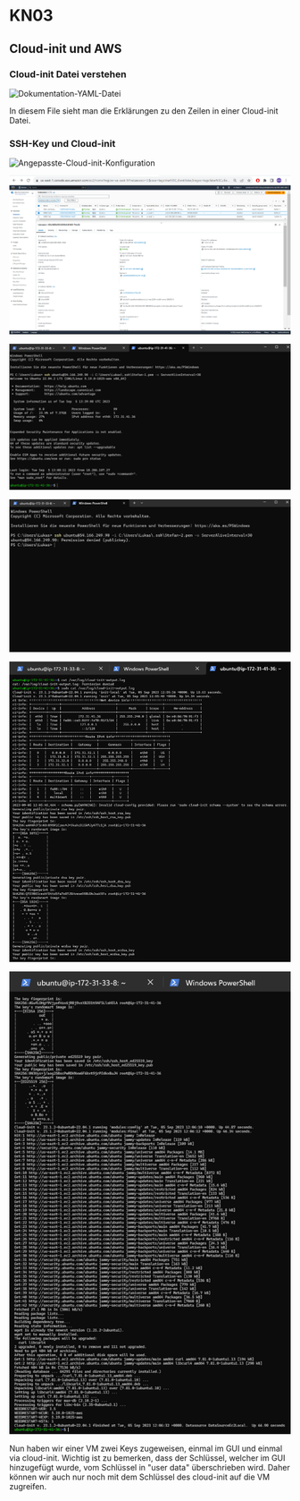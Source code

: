 # KN03

## Cloud-init und AWS

### Cloud-init Datei verstehen

![Dokumentation-YAML-Datei](cloud-init.yaml)

In diesem File sieht man die Erklärungen zu den Zeilen in einer Cloud-init Datei.

### SSH-Key und Cloud-init

![Angepasste-Cloud-init-Konfiguration](cloud-init-mit-Key-1.yaml)

![image](Instanz-mit-Key2.png)

![image](Key1-success.png)

![image](Key2-failed.png)

![image](Cloud-Init-Log1.png)

![image](Cloud-Init-Log2.png)

Nun haben wir einer VM zwei Keys zugeweisen, einmal im GUI und einmal via cloud-init.
Wichtig ist zu bemerken, dass der Schlüssel, welcher im GUI hinzugefügt wurde, vom Schlüssel in "user data" überschrieben wird.
Daher können wir auch nur noch mit dem Schlüssel des cloud-init auf die VM zugreifen.
